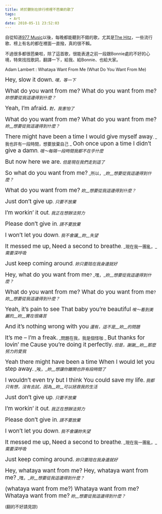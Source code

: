 ```yaml
---
title: 終於聽到在排行榜裡不芭樂的歌了
tags:
  - Art
date: 2010-05-11 23:52:03
---
```


自從知道[977 Music](http://www.977music.com/)以後，每晚都能聽到不錯的歌，尤其是[The Hitz](http://www.977music.com/tunein/web/hitz.asx)，一些流行歌、榜上有名的都在裡面一直撥，真的很不賴。

不過很多都很芭樂啦，除了這首歌，很能表達之前一段跟Bonnie處的不好的心境，特來找找歌詞，翻譯一下，給我、給Bonnie、也給大家。

Adam Lambert : Whataya Want From Me (What Do You Want From Me)

<object height="385" width="640" data="http://www.youtube.com/v/BovthPByLTo&amp;color1=0xb1b1b1&amp;color2=0xd0d0d0&amp;hl=zh_TW&amp;feature=player_detailpage&amp;fs=1" type="application/x-shockwave-flash">
<param name="allowFullScreen" value="true" />
<param name="allowScriptAccess" value="always" />
<param name="src" value="http://www.youtube.com/v/BovthPByLTo&amp;color1=0xb1b1b1&amp;color2=0xd0d0d0&amp;hl=zh_TW&amp;feature=player_detailpage&amp;fs=1" />
<param name="allowfullscreen" value="true" />
</object>

<span style="font-size: 14pt;">Hey, slow it down.</span>
_嘿，等一下_

<span style="font-size: 14pt;">What do you want from me?
What do you want from me?</span>
_妳想要從我這邊得到什麼？_

<span style="font-size: 14pt;">Yeah, I&rsquo;m afraid.</span>
_對，我害怕了_

<span style="font-size: 14pt;">What do you want from me?
What do you want from me?</span>
_妳__想要從我這邊得到什麼？_

<span style="font-size: 14pt;">There might have been a time
I would give myself away</span>.
_我也許有一段時間，想要放棄自己
_
<span style="font-size: 14pt;">Ooh once upon a time
I didn&rsquo;t give a damn</span>.
_哦～每隔一段時間我都不在乎什麼_

<span style="font-size: 14pt;">But now here we are.</span>
_但是現在我們走到這了_

<span style="font-size: 14pt;">So what do you want from me?</span>
_所以，__妳__想要從我這邊得到什麼？_

<span style="font-size: 14pt;">What do you want from me?</span>
_妳__想要從我這邊得到什麼？_

<span style="font-size: 14pt;">Just don&rsquo;t give up</span>.
_只要不放棄_

<span style="font-size: 14pt;">I&rsquo;m workin&rsquo; it out</span>.
_我正在想辦法努力_

<span style="font-size: 14pt;">Please don&rsquo;t give in</span>.
_請不要放棄_

<span style="font-size: 14pt;">I won&rsquo;t let you down</span>.
_我不會讓__妳__失望_

<span style="font-size: 14pt;">It messed me up,</span>
<span style="font-size: 14pt;">Need a second to breathe</span>.
_現在我一團亂，__需要深呼吸_

<span style="font-size: 14pt;">Just keep coming around</span>.
_妳只要陪在我身邊就好_

<span style="font-size: 14pt;">Hey, what do you want from me</span>?
_嘿，__妳__想要從我這邊得到什麼？_

<span style="font-size: 14pt;">What do you want from me?
What do you want from me</span>?
_妳__想要從我這邊得到什麼？_

<span style="font-size: 14pt;">Yeah, it&rsquo;s pain to see
That baby you&rsquo;re beautiful</span>
_唉～看到美麗的__妳__實在很痛苦_

<span style="font-size: 14pt;">And it&rsquo;s nothing wrong with you</span>
_還有，這不是__妳__的問題_

<span style="font-size: 14pt;">It&rsquo;s me &ndash; I&rsquo;m a freak.</span>
_問題在我，我是個怪咖
_
<span style="font-size: 14pt;">But thanks for lovin&rsquo; me</span>
<span style="font-size: 14pt;">Cause you&rsquo;re doing it perfectly.</span>
_但是，謝謝__妳__那麼努力的愛我_

<span style="font-size: 14pt;">Yeah there might have been a time
When I would let you step away.</span>
_唉，__妳__想讓你離開也許有段時間了_

<span style="font-size: 14pt;">I wouldn&rsquo;t even try but I think
You could save my life.</span>
_我都只有想，沒有去試，因為__妳__可以拯救我的生活_

<span style="font-size: 14pt;">Just don&rsquo;t give up</span>.
_只要不放棄_

<span style="font-size: 14pt;">I&rsquo;m workin&rsquo; it out</span>.
_我正在想辦法努力_

<span style="font-size: 14pt;">Please don&rsquo;t give in</span>.
_請不要放棄_

<span style="font-size: 14pt;">I won&rsquo;t let you down</span>.
_我不會讓妳失望_

<span style="font-size: 14pt;">It messed me up,</span>
<span style="font-size: 14pt;">Need a second to breathe</span>.
_現在我一團亂，__需要深呼吸_

<span style="font-size: 14pt;">Just keep coming around.</span>
_妳只要陪在我身邊就好_

<span style="font-size: 14pt;">Hey, whataya want from me?
Hey, whataya want from me?</span>
_嘿，__妳__想要從我這邊得到什麼？_

<span style="font-size: 14pt;">(whataya want from me?)
Whataya want from me?
Whataya want from me?</span>
_妳__想要從我這邊得到什麼？_

(翻的不好請見諒)